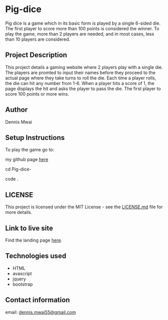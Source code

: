 # Pig-dice

Pig dice is a game which in its basic form is played by a single 6-sided die. The first player to score more than 100 points is considered the winner. To play the game, more than 2 players are needed, and in most cases, less than 10 players are considered.  

## Project Description

This project details a gaming website where 2 players play with a single die. The players are promted to input their names before they proceed to the actual page where they take turns to roll the die. Each time a player rolls, the die can hit any number from 1-6. When a player hits a score of 1, the page displays the hit and asks the player to pass the die. The first player to score 100 points or more wins.

## Author

Dennis Mwai

## Setup Instructions

To play the game go to:

my github page [here](https://github.com/dennis-mwai/Pig-dice-)

cd Pig-dice-

code .

## LICENSE

This project is licensed under the MIT License - see the [LICENSE.md](LICENSE) file for more details.

## Link to live site

Find the landing page [here](https://dennis-mwai.github.io/Pig-dice-/).

## Technologies used

* HTML
* avascript
* jquery
* bootstrap

## Contact information

email: dennis.mwai55@gmail.com